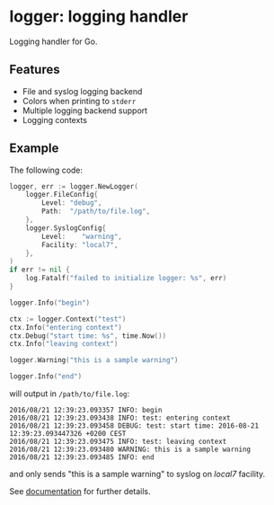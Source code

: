 # logger: logging handler

Logging handler for Go.

## Features

 * File and syslog logging backend
 * Colors when printing to `stderr`
 * Multiple logging backend support
 * Logging contexts

## Example

The following code:
```go
logger, err := logger.NewLogger(
	logger.FileConfig{
		Level: "debug",
		Path:  "/path/to/file.log",
	},
	logger.SyslogConfig{
		Level:    "warning",
		Facility: "local7",
	},
)
if err != nil {
	log.Fatalf("failed to initialize logger: %s", err)
}

logger.Info("begin")

ctx := logger.Context("test")
ctx.Info("entering context")
ctx.Debug("start time: %s", time.Now())
ctx.Info("leaving context")

logger.Warning("this is a sample warning")

logger.Info("end")

```

will output in `/path/to/file.log`:

```
2016/08/21 12:39:23.093357 INFO: begin
2016/08/21 12:39:23.093438 INFO: test: entering context
2016/08/21 12:39:23.093458 DEBUG: test: start time: 2016-08-21 12:39:23.093447326 +0200 CEST
2016/08/21 12:39:23.093475 INFO: test: leaving context
2016/08/21 12:39:23.093480 WARNING: this is a sample warning
2016/08/21 12:39:23.093485 INFO: end
```

and only sends "this is a sample warning" to syslog on _local7_ facility.

See [documentation](https://godoc.org/github.com/facette/logger) for further details.
